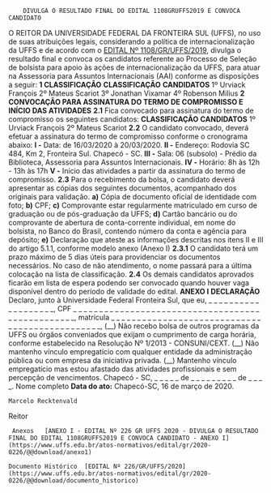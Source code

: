         DIVULGA O RESULTADO FINAL DO EDITAL 1108GRUFFS2019 E CONVOCA CANDIDATO  

 O REITOR DA UNIVERSIDADE FEDERAL DA FRONTEIRA SUL (UFFS), no uso de suas atribuições legais, considerando a política de internacionalização da UFFS e de acordo com o [EDITAL Nº 1108/GR/UFFS/2019](https://www.uffs.edu.br/atos-normativos/edital/gr/2019-1108), divulga o resultado final e convoca os candidatos referente ao Processo de Seleção de bolsista para apoio às ações de internacionalização da UFFS, para atuar na Assessoria para Assuntos Internacionais (AAI) conforme as disposições a seguir:     **1 CLASSIFICAÇÃO**      **CLASSIFICAÇÃO**     **CANDIDATOS**      1º    Urviack François     2º    Mateus Scariot     3º    Jonathan Vixamar     4º    Robenson Milius        **2 CONVOCAÇÃO PARA ASSINATURA DO TERMO DE COMPROMISSO E INÍCIO DAS ATIVIDADES**   **2.1**  Fica convocado para assinatura do termo de compromisso os seguintes candidatos:      **CLASSIFICAÇÃO**     **CANDIDATOS**      1º    Urviack François     2º    Mateus Scariot     **2.2**  O candidato convocado, deverá efetuar a assinatura do termo de compromisso conforme o cronograma abaixo:  **I -**  Data: de 16/03/2020 à 20/03/2020.  **II -**  Endereço: Rodovia SC 484, Km 2, Fronteira Sul. Chapecó - SC.  **III -**  Sala: 06 (subsolo) - Prédio da Biblioteca, Assessoria para Assuntos Internacionais.  **IV -**  Horário: 8h às 12h - 13h às 17h  **V -**  Início das atividades a partir da assinatura do termo de compromisso.  **2.3**  Para o recebimento da bolsa, o candidato deverá apresentar as cópias dos seguintes documentos, acompanhado dos originais para validação.  **a)**  Cópia de documento oficial de identidade com foto;  **b)**  CPF;  **c)**  Comprovante estar regularmente matriculado em curso de graduação ou de pós-graduação da UFFS;  **d)**  Cartão bancário ou do comprovante de abertura de conta-corrente individual, em nome do bolsista, no Banco do Brasil, contendo número da conta e agência para depósito;  **e)**  Declaração que ateste as informações descritas nos itens II e III do artigo 5.1.1, conforme modelo anexo (Anexo I)  **2.3.1**  O candidato terá um prazo máximo de 5 dias úteis para providenciar os documentos necessários. No caso de não atendimento, o nome passará para a última colocação na lista de classificação.  **2.4**  Os demais candidatos aprovados ficarão em lista de espera podendo ser convocado quando houver vaga disponível dentro do período de validade do edital.     **ANEXO I**      **DECLARAÇÃO**     Declaro, junto à Universidade Federal Fronteira Sul, que eu, \_ \_ \_ \_ \_ \_ \_ \_ \_ \_ \_ \_ \_ \_ \_ \_ \_ \_ \_, CPF \_ \_ \_ \_ \_ \_ \_ \_ \_ \_ \_ \_ \_ \_ \_ \_ \_ \_ \_ \_ \_ \_ \_ \_ \_ \_ \_ \_ \_ \_ \_ \_ \_ \_ \_ \_ \_ \_ \_ \_ \_ \_ \_ \_ \_ \_ \_ \_ \_, matrícula \_ \_ \_ \_ \_ \_ \_ \_ \_ \_ \_ \_ \_ \_ \_ \_ \_ \_ \_ \_ \_ \_ \_ \_ \_ \_ \_ \_ \_ \_ \_ \_ \_ \_ \_ \_ \_ \_ \_ \_ \_ \_ \_ \_ \_ \_ \_, (\_\_) Não recebo bolsa de outros programas da UFFS ou órgãos conveniados que exijam o cumprimento de carga horária, conforme estabelecido na Resolução Nº 1/2013 - CONSUNI/CEXT. (\_\_) Não mantenho vínculo empregatício com qualquer entidade da administração pública ou com empresa da iniciativa privada. (\_\_) Mantenho vínculo empregatício mas estou afastado das atividades profissionais e sem percepção de vencimentos.   Chapecó - SC, \_ \_ \_ \_ \_ de \_ \_ \_ \_ \_ \_ \_ \_ \_ de \_ \_ \_ \_.     Nome completo        **Data do ato:** Chapecó-SC, 16 de março de 2020.   
 

    Marcelo Recktenvald   
 Reitor 

     Anexos   [ANEXO I - EDITAL Nº 226 GR UFFS 2020 - DIVULGA O RESULTADO FINAL DO EDITAL 1108GRUFFS2019 E CONVOCA CANDIDATO - ANEXO I](https://www.uffs.edu.br/atos-normativos/edital/gr/2020-0226/@@download/anexo1)  

    Documento Histórico  [EDITAL Nº 226/GR/UFFS/2020](https://www.uffs.edu.br/atos-normativos/edital/gr/2020-0226/@@download/documento_historico)     
      